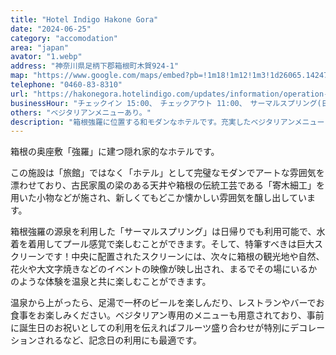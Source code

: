 ```yaml
---
title: "Hotel Indigo Hakone Gora"
date: "2024-06-25"
category: "accomodation"
area: "japan"
avator: "1.webp"
address: "神奈川県足柄下郡箱根町木賀924-1"
map: "https://www.google.com/maps/embed?pb=!1m18!1m12!1m3!1d26065.142475036337!2d139.02988171136343!3d35.252702800263556!2m3!1f0!2f0!3f0!3m2!1i1024!2i768!4f13.1!3m3!1m2!1s0x6019a1b3bedc83b1%3A0xd28dbf094256c059!2z44Ob44OG44Or44Kk44Oz44OH44Kj44K0566x5qC55by3576F!5e0!3m2!1sja!2sjp!4v1719542037978!5m2!1sja!2sjp"
telephone: "0460-83-8310"
url: "https://hakonegora.hotelindigo.com/updates/information/operation-hours"
businessHour: "チェックイン 15:00、　チェックアウト 11:00、　サーマルスプリング(日帰り温泉): 7:00 ~ 22:00"
others: "ベジタリアンメニューあり。"
description: "箱根強羅に位置する和モダンなホテルです。充実したベジタリアンメニューと日帰り可能な温泉施設があり、気軽に優雅な休日を過ごすのに最適なホテルです。"
---
```


箱根の奥座敷「強羅」に建つ隠れ家的なホテルです。

この施設は「旅館」ではなく「ホテル」として完璧なモダンでアートな雰囲気を漂わせており、古民家風の梁のある天井や箱根の伝統工芸である「寄木細工」を用いた小物などが施され、新しくてもどこか懐かしい雰囲気を醸し出しています。

箱根強羅の源泉を利用した「サーマルスプリング」は日帰りでも利用可能で、水着を着用してプール感覚で楽しむことができます。そして、特筆すべきは巨大スクリーンです！中央に配置されたスクリーンには、次々に箱根の観光地や自然、花火や大文字焼きなどのイベントの映像が映し出され、まるでその場にいるかのような体験を温泉と共に楽しむことができます。

温泉から上がったら、足湯で一杯のビールを楽しんだり、レストランやバーでお食事をお楽しみください。ベジタリアン専用のメニューも用意されており、事前に誕生日のお祝いとしての利用を伝えればフルーツ盛り合わせが特別にデコレーションされるなど、記念日の利用にも最適です。

